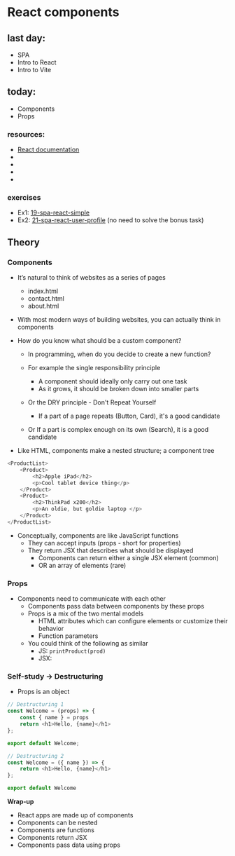 # React components

## last day:

- SPA
- Intro to React
- Intro to Vite

## today:

- Components
- Props

### resources:

- [React documentation](https://react.dev/)
- []()
- []()
- []()
- []()

### exercises

- Ex1: [19-spa-react-simple](https://classroom.github.com/a/xrtIbihM)
- Ex2: [21-spa-react-user-profile](https://classroom.github.com/a/Q3qJz3KB) 
(no need to solve the bonus task)

## Theory

### Components

- It’s natural to think of websites as a series of pages

  - index.html
  - contact.html
  - about.html

- With most modern ways of building websites, you can actually think in components

- How do you know what should be a custom component?

  - In programming, when do you decide to create a new function?
  - For example the single responsibility principle

    - A component should ideally only carry out one task
    - As it grows, it should be broken down into smaller parts

  - Or the DRY principle - Don't Repeat Yourself

    - If a part of a page repeats (Button, Card), it's a good candidate

  - Or If a part is complex enough on its own (Search), it is a good candidate

- Like HTML, components make a nested structure; a component tree

```js
<ProductList>
	<Product>
		<h2>Apple iPad</h2>
		<p>Cool tablet device thing</p>
	</Product>
	<Product>
		<h2>ThinkPad x200</h2>
		<p>An oldie, but goldie laptop </p>
	</Product>
</ProductList>
```
- Conceptually, components are like JavaScript functions
    - They can accept inputs (props - short for properties)
    - They return JSX that describes what should be displayed
        - Components can return either a single JSX element (common)
        - OR an array of elements (rare)


### Props

- Components need to communicate with each other
  - Components pass data between components by these props
  - Props is a mix of the two mental models
    - HTML attributes which can configure elements or customize their behavior
    - Function parameters
  - You could think of the following as similar
    - JS: `printProduct(prod)`
    - JSX: <Product product={prod} />




### Self-study -> Destructuring

- Props is an object

```js
// Destructuring 1
const Welcome = (props) => {
    const { name } = props
    return <h1>Hello, {name}</h1>
};

export default Welcome;
```

```js
// Destructuring 2
const Welcome = ({ name }) => {
    return <h1>Hello, {name}</h1>
};

export default Welcome
```

**Wrap-up**
- React apps are made up of components
- Components can be nested
- Components are functions
- Components return JSX
- Components pass data using props
